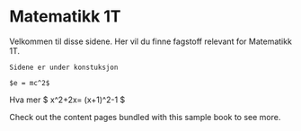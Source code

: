 # Matematikk 1T

Velkommen til disse sidene. Her vil du finne fagstoff relevant for Matematikk 1T. 

```{admonition} Merk!
Sidene er under konstuksjon
```

```
$e = mc^2$
```

Hva mer $ x^2+2x= (x+1)^2-1 $

Check out the content pages bundled with this sample book to see more.
